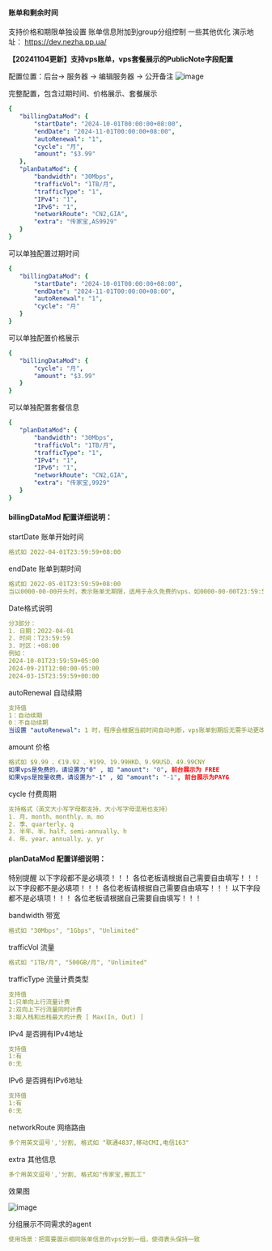 #### 账单和剩余时间
支持价格和期限单独设置
账单信息附加到group分组控制
一些其他优化
演示地址： https://dev.nezha.pp.ua/


**【20241104更新】支持vps账单，vps套餐展示的PublicNote字段配置**

配置位置：后台-> 服务器 -> 编辑服务器 -> 公开备注
![image](https://eimg.utools.top/i/2024/12/03/12mz24f.png)

完整配置，包含过期时间、价格展示、套餐展示

~~~yaml
{
   "billingDataMod": {
       "startDate": "2024-10-01T00:00:00+08:00",
       "endDate": "2024-11-01T00:00:00+08:00",
       "autoRenewal": "1",
       "cycle": "月",
       "amount": "$3.99"
   },
   "planDataMod": {
       "bandwidth": "30Mbps",
       "trafficVol": "1TB/月",
       "trafficType": "1",
       "IPv4": "1",
       "IPv6": "1",
       "networkRoute": "CN2,GIA",
       "extra": "传家宝,AS9929"
   }
}
~~~


可以单独配置过期时间
~~~yaml
{
   "billingDataMod": {
       "startDate": "2024-10-01T00:00:00+08:00",
       "endDate": "2024-11-01T00:00:00+08:00",
       "autoRenewal": "1",
       "cycle": "月"
   }
}
~~~

可以单独配置价格展示
~~~yaml
{
   "billingDataMod": {
       "cycle": "月",
       "amount": "$3.99"
   }
}
~~~

可以单独配置套餐信息
~~~yaml
{
   "planDataMod": {
       "bandwidth": "30Mbps",
       "trafficVol": "1TB/月",
       "trafficType": "1",
       "IPv4": "1",
       "IPv6": "1",
       "networkRoute": "CN2,GIA",
       "extra": "传家宝,9929"
   }
}
~~~

#### billingDataMod 配置详细说明：

startDate 账单开始时间
~~~yaml
格式如 2022-04-01T23:59:59+08:00
~~~

endDate 账单到期时间
~~~yaml
格式如 2022-05-01T23:59:59+08:00
当以0000-00-00开头时，表示账单无期限，适用于永久免费的vps，如0000-00-00T23:59:59+08:00
~~~

Date格式说明

~~~yaml
分3部分：
1. 日期：2022-04-01
2. 时间：T23:59:59
3. 时区：+08:00
例如：
2024-10-01T23:59:59+05:00
2024-09-21T12:00:00-05:00
2024-03-15T23:59:59+00:00
~~~
autoRenewal 自动续期

~~~yaml
支持值
1：自动续期
0：不自动续期
当设置 "autoRenewal": 1 时，程序会根据当前时间自动判断，vps账单到期后无需手动更改startDate和endDate
~~~

amount 价格

~~~yaml
格式如 $9.99 、€19.92 、¥199、19.99HKD、9.99USD、49.99CNY
如果vps是免费的，请设置为"0" , 如 "amount": "0", 前台展示为 FREE
如果vps是按量收费，请设置为"-1" , 如 "amount": "-1", 前台展示为PAYG
~~~

cycle 付费周期

~~~yaml
支持格式（英文大小写字母都支持，大小写字母混用也支持）
1. 月、month、monthly、m、mo
2. 季、quarterly、q
3. 半年、半、half、semi-annually、h
4. 年、year、annually、y、yr
~~~

#### planDataMod 配置详细说明：

特别提醒
以下字段都不是必填项！！！ 各位老板请根据自己需要自由填写！！！
以下字段都不是必填项！！！ 各位老板请根据自己需要自由填写！！！
以下字段都不是必填项！！！ 各位老板请根据自己需要自由填写！！！

bandwidth 带宽

~~~yaml
格式如 "30Mbps", "1Gbps", "Unlimited"
~~~

trafficVol 流量

~~~yaml
格式如 "1TB/月", "500GB/月", "Unlimited"
~~~

trafficType 流量计费类型

~~~yaml
支持值
1:只单向上行流量计费 
2:双向上下行流量同时计费
3:取入栈和出栈最大的计费 [ Max(In, Out) ]
~~~

IPv4 是否拥有IPv4地址

~~~yaml
支持值
1:有 
0:无
~~~

IPv6 是否拥有IPv6地址

~~~yaml
支持值
1:有 
0:无
~~~

networkRoute 网络路由

~~~yaml
多个用英文逗号','分割, 格式如 "联通4837,移动CMI,电信163"
~~~

extra 其他信息

~~~yaml
多个用英文逗号','分割, 格式如"传家宝,搬瓦工"
~~~

效果图

![image](https://eimg.utools.top/i/2024/12/03/12ujpdc.png)

分组展示不同需求的agent

~~~yaml
使用场景：把需要展示相同账单信息的vps分到一组，使得表头保持一致
~~~


